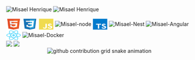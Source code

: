 <div style="display: inline_block"> 
<img align="center" height="200" width="350" src="https://github-readme-stats.vercel.app/api?username=MisaelHenrique&theme=codeSTACKr&show_icons=true&locale=en" alt="Misael Henrique" />
<img align="center" height="300" width="450" src="https://github-readme-streak-stats.herokuapp.com/?user=MisaelHenrique&theme=codeSTACKr&" alt="Misael Henrique" />
</div>


<div style="display: inline_block"><br>
  <!-- Icon HTML -->
  <img align="center" alt="Misael-HTML" height="30" width="40" src="https://raw.githubusercontent.com/devicons/devicon/master/icons/html5/html5-original.svg">
  <!-- Icon CSS -->
  <img align="center" alt="Misael-CSS" height="30" width="40" src="https://raw.githubusercontent.com/devicons/devicon/master/icons/css3/css3-original.svg">
    <!-- Icon JS -->
  <img align="center" alt="Misael-JS" height="30" width="40" src="https://raw.githubusercontent.com/devicons/devicon/master/icons/javascript/javascript-plain.svg">
    <!-- Icon Node -->
   <img align="center" alt="Misael-node" height="30" width="40" src="https://cdn.jsdelivr.net/gh/devicons/devicon/icons/nodejs/nodejs-original.svg">
    <!-- Icon TS -->
  <img align="center" alt="Misael-TS" height="30" width="40" src="https://raw.githubusercontent.com/devicons/devicon/master/icons/typescript/typescript-plain.svg">
  <!-- Icon Nest -->
  <img align="center" alt="Misael-Nest" height="30" width="40" src="https://cdn.jsdelivr.net/gh/devicons/devicon/icons/nestjs/nestjs-original.svg">
  <!-- Icon Angular -->
  <img align="center" alt="Misael-Angular" height="30" width="40" src="https://cdn.jsdelivr.net/gh/devicons/devicon/icons/angularjs/angularjs-original.svg">
  <!-- Icon React -->
  <img align="center" alt="Misael-React" height="30" width="40" src="https://raw.githubusercontent.com/devicons/devicon/master/icons/react/react-original.svg">
  <!-- Icon Docker -->
  <img align="center" alt="Misael-Docker" height="30" width="40" src="https://cdn.jsdelivr.net/gh/devicons/devicon/icons/docker/docker-original.svg">
</div>

<div>
<!-- Icon Linkedin link-->
  <a href="https://www.linkedin.com/in/misael-henrique-93399221/" target="_blank"><img src="https://img.shields.io/badge/-LinkedIn-%230077B5?style=for-the-badge&logo=linkedin&logoColor=white" target="_blank"></a> 
  <!-- Icon Outlook link -->
  <a href = "mailto:misaelhenriquesilva@gmail.com"><img src="https://img.shields.io/badge/Gmail-D14836?style=for-the-badge&logo=gmail&logoColor=white" target="_blank"></a>
</div>

<div align="center">
  <picture>
    <source
      media="(prefers-color-scheme: dark)"
      srcset="https://raw.githubusercontent.com/misaelhenrique/snk/output/github-contribution-grid-snake-dark.svg"
    />
    <source
      media="(prefers-color-scheme: light)"
      srcset="https://raw.githubusercontent.com/misaelhenrique/snk/output/github-contribution-grid-snake.svg"
    />
    <img
      alt="github contribution grid snake animation"
      src="https://raw.githubusercontent.com/misaelhenrique/snk/output/github-contribution-grid-snake.svg"
    />
  </picture>
</div>
